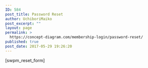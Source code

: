 ```yaml
---
ID: 584
post_title: Password Reset
author: UchiboriMaiko
post_excerpt: ""
layout: page
permalink: >
  https://concept-diagram.com/membership-login/password-reset/
published: true
post_date: 2017-05-29 19:26:20
---
```

[swpm_reset_form]